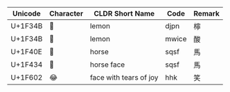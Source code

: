 |Unicode|Character|CLDR Short Name|Code|Remark|
|-|-|-|-|-|
|U+1F34B|🍋|lemon|djpn|檸|
|U+1F34B|🍋|lemon|mwice|酸|
|U+1F40E|🐎|horse|sqsf|馬|
|U+1F434|🐴|horse face|sqsf|馬|
|U+1F602|😂|face with tears of joy|hhk|笑|
